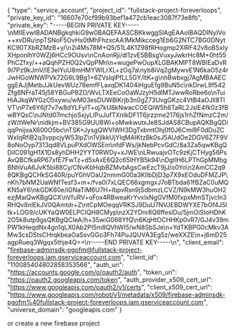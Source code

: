 {
  "type": "service_account",
  "project_id": "fullstack-project-foreverloops",
  "private_key_id": "16607e70cf99b93bef1a472cb1eac3087f73e8fb",
  "private_key": "-----BEGIN PRIVATE KEY-----\nMIIEvwIBADANBgkqhkiG9w0BAQEFAASCBKkwggSlAgEAAoIBAQDINyIVo++xvDRu\npTSNoF5OvHx0tMhFhzxcAA1MkMikcceg1Eb6G2NTC7BG0DNytKC90TXbRZMzB+y/\n2i4Ms78M+Q5/51L4K1Z98fRHogmp2XlRF42v8oBSxIyXHponlhY0WZj6HCc9OUsv\nCnAonRji/dl1zvE5BBsgVuxyJwkrHc8M+0ht55PhCZfxy/++aQqhPZH0Q2vQpPMn\n+wugePwOupXLGBAKMPT8WBIEaDvR9i7Pz9kJmV/lE3elYuU8mHMYWlLrXL+zOq7a\nyb8iVq2gMywvE1N6kaO5z4rJwHGoWNWPVk72G6L9Bg1+6ZVslqlPfLL5GY/ItK+g\nhBwbxgj7AgMBAAECggEAJjMetbJJkUevWUz78emfFLaxqDK1404iHguEfg9BuN5c\nkDrwL9f542Zfg6NFraT45j58YBGuPBZO/WvLTXEeCoOaWJzyH5dlMTJwwRoRbe6o\nTuiHiAJkqWYGzO5xywu/wM03esDUW8IKrjb3n0gZ73UvgGKzc4VtB4aOJll8TlVT\nP7x6Y6jf7v7w8dYLFyIT+oj7kU8kNwacCOEQiW5h6TaRL2JslE4fk0z3fBwBYQsC\nJNtd07mchjoSxjyLIPuJufTXnIkDF1T6jrzzme2176js1rhZfNmzC2m/zW/tWeNr\nidkjm+BV385G9UU8Wi+oMwkwutxJe8SJdAS8CBupAQKBgQDiqqPnijxaX600O5bc\nTSK+JysgQWVlWH3DgTxbmtOhj0f0J6Cmi9F0dDuZCWxIqRfiB2q3vppcjyW53lpZ\n1VjlkkUjYlqMAIKtzBk0sJ5AUdOe2DGV6Z7F9V8oNoOyp7313qd8VLpuPXdOWSEm\nfdFWs/jkNebPcvGdC/8a3Za5qwKBgQDiIC091gH1X1Ds8yhDHH2YYT0RWDy+xJWE\nLRwuajvOTc9zKjCTHyg56PsAvQBCfkaRP67xfE7FwTz+d5xAxE6Q2c65lHYB5k94\nDgtlH6LPThGpMMbgBNhVuA6JvK5bi88Cy/CNvKbHqbBZMvbAgsCwEzcT9jJ/o0Yo\n2AmCC2q98QKBgQCHkSG40R/puYGhVOaU2nmmG00a3KIlbDjD3p7X9xEOduDFMZJP\nKh7bNM2UaWNfTesf3+m+/fva0i7xLQEC66xgmgxJ7oBTbda61fBZaC0uMQKN5aY6\nkGDK60e/iGNaTiM6U7H+lbpvRsn9jSdbmzLCVZ/N9kMW3huOH2ezjMaiQwKBgQCX\nVfuRV+oFox4RBweaKrYvxlxNgGVfM0fxpxMmSTjvcIn3RHQv8nlEkJV0QAmtdr+Z\ntCpMOeqqVRKSJ9DuU7NVJEBDWYXE7bOf4J5ltk+LOG9/cUKYaQW0ELPCIQH8CMyp\nzX2YDnr8Q6ffeslDu/5jmOiStoHDhK2O5k8utp9gsQKBgQCIeA/h+35wiG068YfQ\n6KqHtOCHHKp0vR7/GJ4v39mPW1kHeqdNx4gn1qLX0Ab2PI5m8QVhWI5/wN8SbSJe\n+YdTKBPG0cMkv3AMw3csDStsCHrqkbeaOaSsvGGo3Fh74PuJQUVA3Eg5z/weXXZE\n+j6mD25agpRueq3Wgqx5thje4Q==\n-----END PRIVATE KEY-----\n",
  "client_email": "firebase-adminsdk-pgofm@fullstack-project-foreverloops.iam.gserviceaccount.com",
  "client_id": "110085404802858353566",
  "auth_uri": "https://accounts.google.com/o/oauth2/auth",
  "token_uri": "https://oauth2.googleapis.com/token",
  "auth_provider_x509_cert_url": "https://www.googleapis.com/oauth2/v1/certs",
  "client_x509_cert_url": "https://www.googleapis.com/robot/v1/metadata/x509/firebase-adminsdk-pgofm%40fullstack-project-foreverloops.iam.gserviceaccount.com",
  "universe_domain": "googleapis.com"
}

or create a new firebase project